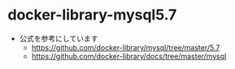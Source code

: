 # docker-library-mysql5.7

* 公式を参考にしています
   * https://github.com/docker-library/mysql/tree/master/5.7
   * https://github.com/docker-library/docs/tree/master/mysql

